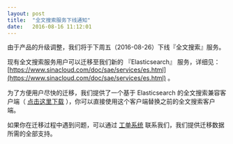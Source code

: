 ```yaml
---
layout: post
title:  "全文搜索服务下线通知"
date:   2016-08-16 11:12:01
---
```


由于产品的升级调整，我们将于下周五（2016-08-26）下线『全文搜索』服务。

现有全文搜索服务用户可以迁移至我们新的 『Elasticsearch』 服务，详细见：[https://www.sinacloud.com/doc/sae/services/es.html](https://www.sinacloud.com/doc/sae/services/es.html) 。

为了方便用户尽快的迁移，我们提供了一个基于 Elasticsearch 的全文搜索兼容客户端（ [点击这里下载](#) ），你可以直接使用这个客户端替换之前的全文搜索客户端。

如果你在迁移过程中遇到问题，可以通过 [工单系统](https://www.sinacloud.com/ucenter/workorderadd.html) 联系我们，我们提供迁移数据所需的全部支持。
